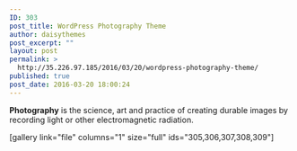 ```yaml
---
ID: 303
post_title: WordPress Photography Theme
author: daisythemes
post_excerpt: ""
layout: post
permalink: >
  http://35.226.97.185/2016/03/20/wordpress-photography-theme/
published: true
post_date: 2016-03-20 18:00:24
---
```

<b>Photography</b> is the science, art and practice of creating durable images by recording light or other electromagnetic radiation.

[gallery link="file" columns="1" size="full" ids="305,306,307,308,309"]